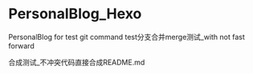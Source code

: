 # PersonalBlog_Hexo
PersonalBlog for test git command
test分支合并merge测试_with not fast forward


合成测试_不冲突代码直接合成README.md

